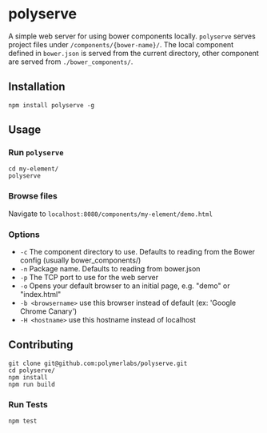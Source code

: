 # polyserve

A simple web server for using bower components locally. `polyserve` serves
project files under `/components/{bower-name}/`. The local component defined in
`bower.json` is served from the current directory, other component are served
from `./bower_components/`.

## Installation

    npm install polyserve -g

## Usage

### Run `polyserve`

    cd my-element/
    polyserve

### Browse files

Navigate to `localhost:8080/components/my-element/demo.html`

### Options

  * `-c` <component-dir> The component directory to use. Defaults to reading from the Bower config (usually bower_components/)
  * `-n` Package name. Defaults to reading from bower.json
  * `-p` The TCP port to use for the web server
  * `-o` Opens your default browser to an initial page, e.g. "demo" or "index.html"
  * `-b <browsername>` use this browser instead of default (ex: 'Google Chrome Canary')
  * `-H <hostname>` use this hostname instead of localhost

## Contributing

```
git clone git@github.com:polymerlabs/polyserve.git
cd polyserve/
npm install
npm run build
```

### Run Tests

```
npm test
```
